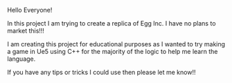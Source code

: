 Hello Everyone!

In this project I am trying to create a replica of Egg Inc. I have no plans to market this!!!

I am creating this project for educational purposes as I wanted to try making a game in Ue5 using C++ for the majority of the logic to help me learn the language.

If you have any tips or tricks I could use then please let me know!!
